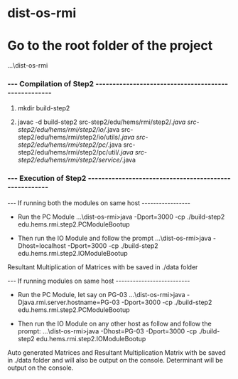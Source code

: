 # dist-os-rmi

# Go to the root folder of the project
...\dist-os-rmi

### --- Compilation of Step2 ----------------------------------------------------
1) mkdir build-step2

2) javac -d build-step2 src-step2/edu/hems/rmi/step2/*.java src-step2/edu/hems/rmi/step2/io/*.java src-step2/edu/hems/rmi/step2/io/utils/*.java src-step2/edu/hems/rmi/step2/pc/*.java src-step2/edu/hems/rmi/step2/pc/util/*.java src-step2/edu/hems/rmi/step2/service/*.java


### --- Execution of Step2 ------------------------------------------------------

--- If running both the modules on same host -----------------

- Run the PC Module 
...\dist-os-rmi>java -Dport=3000 -cp ./build-step2 edu.hems.rmi.step2.PCModuleBootup

- Then run the IO Module and follow the prompt
...\dist-os-rmi>java -Dhost=localhost -Dport=3000 -cp ./build-step2 edu.hems.rmi.step2.IOModuleBootup

Resultant Multiplication of Matrices with be saved in ./data folder

--- If running modules on same host --------------------------

- Run the PC Module, let say on PG-03 
...\dist-os-rmi>java -Djava.rmi.server.hostname=PG-03 -Dport=3000 -cp ./build-step2 edu.hems.rmi.step2.PCModuleBootup

- Then run the IO Module on any other host as follow and follow the prompt:
...\dist-os-rmi>java -Dhost=PG-03 -Dport=3000 -cp ./build-step2 edu.hems.rmi.step2.IOModuleBootup

Auto generated Matrices and Resultant Multiplication Matrix with be saved in ./data folder and will also be output on the console.
Determinant will be output on the console.

